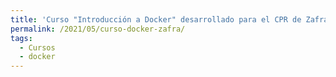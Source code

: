 ```yaml
---
title: 'Curso "Introducción a Docker" desarrollado para el CPR de Zafra'
permalink: /2021/05/curso-docker-zafra/
tags:
  - Cursos
  - docker
---
```

